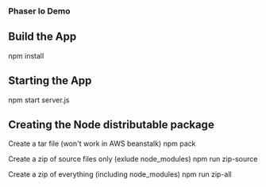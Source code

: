 ### Phaser Io Demo

## Build the App

npm install

## Starting the App

npm start server.js

## Creating the Node distributable package 

Create a tar file (won't work in AWS beanstalk)
npm pack

Create a zip of source files only (exlude node_modules)
npm run zip-source

Create a zip of everything (including node_modules)
npm run zip-all